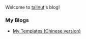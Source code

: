 Welcome to [tallnut](https://www.luogu.com.cn/user/1037586)'s blog!

### My Blogs
- [My Templates (Chinese version)](https://tallnutliu.github.io/2025/02/15/My-Templates-(Chinese-version).html)
